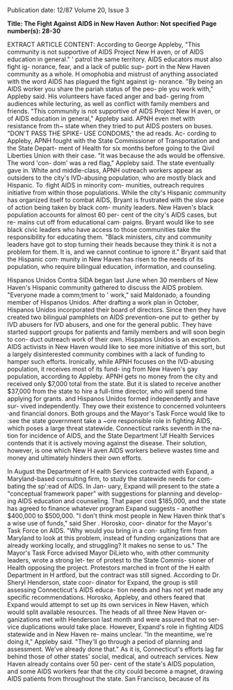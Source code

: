 Publication date: 12/87
Volume 20, Issue 3

**Title: The Fight Against AIDS in New Haven**
**Author: Not specified**
**Page number(s): 28-30**

EXTRACT ARTICLE CONTENT:
According to George Appleby, "This community is not supportive of AIDS Project 
New H aven, or of AIDS education in general." 
' 
patrol the same territory. 
AIDS educators must also fight ig-
norance, fear, and a lack of public sup-
port in the New Haven community as 
a whole. H omophobia and mistrust of 
anything associated with the word 
AIDS has plagued the fight against ig-
norance. "By being an AIDS worker 
you share the pariah status of the peo-
ple you work with," Appleby said. His 
volunteers have faced anger and bad-
gering from audiences while lecturing, 
as well as conflict with family members 
and friends. "This community is not 
supportive of AIDS Project New 
H aven, or of AIDS education 
in 
general," Appleby said. APNH even 
met with resistance from 
th~ state 
when they tried to put AIDS posters on 
buses. "DON'T PASS THE SPIKE-
USE CONDOMS," the ad reads. Ac-
cording to Appleby, APNH fought 
with 
the State Commissioner of 
Transportation and the State Depart-
ment of Health for six months before 
going to the Qivil Liberties Union with 
their case. "It was because the ads 
would be offensive. The word 'con-
dom' was a red flag," Appleby said. 
The state eventually gave in. 
White and 
middle-class, 
APNH 
outreach workers appear as outsiders 
to the city's IVD-abusing population, 
who are mostly black and Hispanic. 
To ·fight AIDS in minority com-
munities, outreach requires initiative 
from within those populations. While 
the city's Hispanic community has 
organized itself to combat AIDS, 
Bryant is frustrated with the slow pace 
of action being taken by black com-
munity leaders. New Haven's black 
population accounts for almost 60 per-
cent of the city's AIDS cases, but re-
mains cut off from educational cam· 
paigns. Bryant would like to see black 
civic leaders who have access to those 
communities take the responsibility for 
educating them. "Black ministers, city 
and community leaders have got to 
stop turning their heads because they 
think it is not a problem for them. It is, 
and we cannot continue to ignore it." 
Bryant said that the Hispanic com· 
munity in New Haven has risen to the 
needs of its population, who require 
bilingual education, information, and 
counseling. 


Hispanos Unidos Contra SIDA 
began last June when 30 members of 
New Haven's Hispanic community 
gathered to discuss the AIDS problem. 
"Everyone made a comm;tment to ' 
work," said Maldonado, a founding 
member of Hispanos Unidos. After 
drafting a work plan in October, 
Hispanos Unidos incorporated their 
board of directors. Since then they 
have created two bilingual pamphlets 
on AIDS prevention-one put to· 
gether by IVD abusers for IVD 
abusers, and one for the general 
public. They have started support 
groups 
for 
patients and 
family 
members and will soon begin to con-
duct outreach work of their own. 
Hispanos Unidos is an exception. 
AIDS activists in New Haven would 
like to see more initiative of this sort, 
but a largely disinterested community 
combines with a lack of funding to 
hamper such efforts. Ironically, while 
APNH focuses on the IVD-abusing 
population, it receives most of its fund-
ing from New Haven's gay population, 
according to Appleby. APNH gets no 
money from the city and received only 
$7,000 total from the state. But it is 
slated to receive another $37,000 from 
the state to hire a full-time director, 
who will spend time applying for 
grants. 
and 
Hispanos 
Unidos 
formed independently and have sur-
vived independently. They owe their 
existence to concerned volunteers ·and 
financial donors. Both groups and the 
Mayor's Task Force would like to :see 
the state government take a 
~ore 
responsible role in fighting AIDS, 
which poses a large threat statewide. 
Connecticut ranks seventh in the na-
tion for incidence of AIDS, and the 
State Department !Jf Health Services 
contends that it is actively moving 
against the disease. Their solution, 
however, is one which New H aven 
AIDS workers believe wastes time and 
money and ultimately hinders their 
own efforts. 

In August the Department of H ealth 
Services contracted with Expand, a 
Maryland-based consulting firm, to 
study the statewide needs for com-
bating the sp':ead of AIDS. In Jan-
uary, Expand will present to the state a 
"conceptual framework paper" with 
suggestions for planning and develop-
ing AIDS education and counseling. 
That paper cost $185,000, and the 
state has agreed to finance whatever 
program Expand suggests - another 
$400,000 to $500,000. 
"I don't think most people in New 
Haven think that's a wise use of 
funds," said Sher . Horosko, coor-
dinator for the Mayor's Task Force on 
AIDS. "Why would you bring in a con-
sulting firm from Maryland to look at 
this 
problem, 
instead of funding 
organizations that are already working 
locally, and struggling? It makes no 
sense to us." The Mayor's Task Force 
advised Mayor DiLieto who, with other 
community leaders, wrote a strong let-
ter of protest to the State Commis-
sioner of Health opposing the project. 
Protestors marched in front of the 
H ealth Department in H artford, but 
the contract was still signed. According 
to Dr. Sheryl Henderson, state coor-
dinator for Expand, the group is still 
assessing Connecticut's AIDS educa-
tion needs and has not yet made any 
specific recommendations. 
Horosko, Appleby, and others 
feared that Expand would attempt to 
set up its own services in New Haven, 
which would split available resources. 
The heads of all three New Haven or-
ganizations met with Henderson last 
month and were assured that no ser-
vice duplications would take place. 
However, Expand's role in fighting 
AIDS statewide and in New Haven re-
mains unclear. "In the meantime, 
we're doing it," Appleby said. "They'll 
go through a period of planning and 
assessment. We've already done that." 
As it is, Connecticut's efforts lag far 
behind those of other states' social, 
medical, and outreach services. New 
Haven already contains over 50 per-
cent of the state's AIDS population, 
and some AIDS workers fear that the 
city could become a magnet, drawing 
AIDS patients from throughout the 
state. San Francisco, because of its